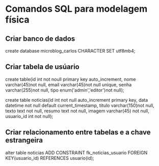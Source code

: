 # Comandos SQL para modelagem física
## Criar banco de dados
create database microblog_carlos CHARACTER SET utf8mb4;

## Criar tabela de usúario

create table(id int not noull primary key auto_increment,
nome varchar(45)not null,
email varchar(45)not null unique,
senha varchar(255)not null,
tipo enum('admin','editor')not null);


create table noticias(id int not null auto_increment primary key,
data datetime not null default current_timestamp,
titulo varchar(150)not null,
texto text not null,
resumo text not null,
imagem varchar(45) not null,
usuario_id int not null);


## Criar relacionamento entre tabelas  e a chave estrangeira
alter table noticias ADD CONSTRAINT fk_noticias_usuario
FOREIGN KEY(usuario_id) REFERENCES usuario(id);